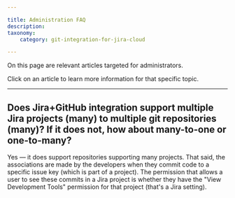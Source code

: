 ```yaml
---

title: Administration FAQ
description:
taxonomy:
    category: git-integration-for-jira-cloud

---
```

On this page are relevant articles targeted for administrators.

Click on an article to learn more information for that specific topic.


* * *

## Does Jira+GitHub integration support multiple Jira projects (many) to multiple git repositories (many)?  If it does not, how about many-to-one or one-to-many?

Yes — it does support repositories supporting many projects. That said, the associations are made by the developers when they commit code to a specific issue key (which is part of a project). The permission that allows a user to see these commits in a Jira project is whether they have the "View Development Tools" permission for that project (that's a Jira setting).

